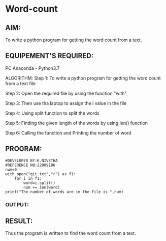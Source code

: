 # Word-count

## AIM:
To write a python program for getting the word count from a text.

## EQUIPEMENT'S REQUIRED: 
PC
Anaconda - Python3.7

ALGORITHM:
Step 1:
To write a python program for getting the word count from a text file

Step 2:
Open the required file by using the function "with"

Step 3:
Then use tha laptop to assign the i value in the file

Step 4:
Using split function to split the words

Step 5:
Finding the given length of the words by using len() function

Step 6:
Calling the function and Printing the number of word
## PROGRAM:
```
#DEVELOPED BY:K.NIVETHA
#REFERENCE NO:22009186
num=0
with open("git.txt","r") as f1:
    for i in f1:
        word=i.split()
        num += len(word)
print("The number of words are in the file is ",num)
```

### OUTPUT:




## RESULT:
Thus the program is written to find the word count from a text.
